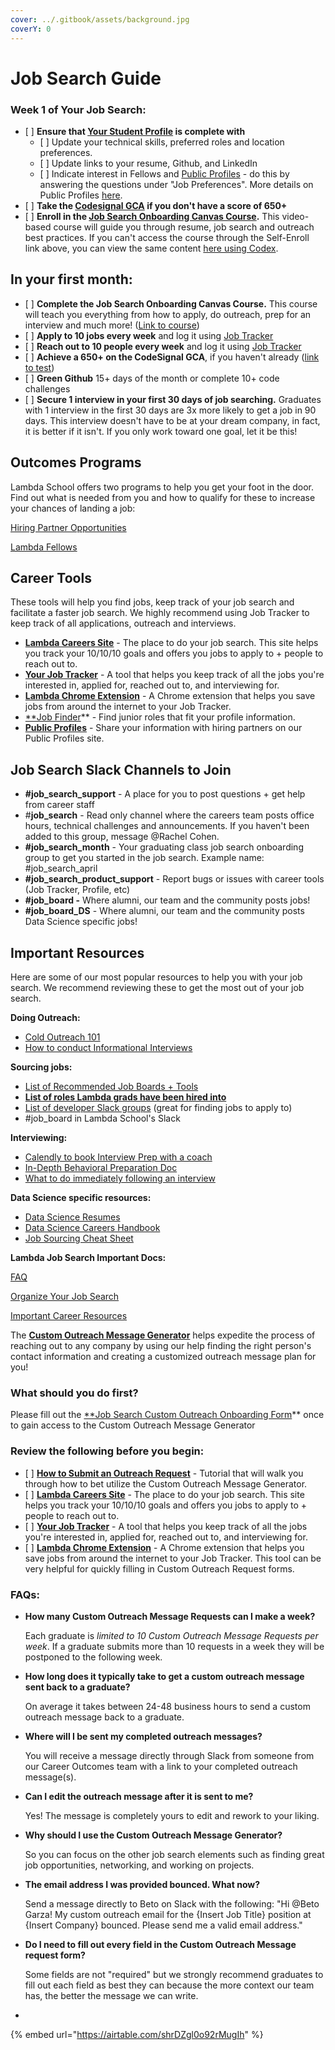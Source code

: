 ```yaml
---
cover: ../.gitbook/assets/background.jpg
coverY: 0
---
```


# Job Search Guide

### Week 1 of Your Job Search:

* \[ ] **Ensure that **[**Your Student Profile**](https://dashboards.lambdaschool.com/profile)** is complete with**
  * \[ ] Update your technical skills, preferred roles and location preferences.
  * \[ ] Update links to your resume, Github, and LinkedIn
  * \[ ] Indicate interest in Fellows and [Public Profiles](https://profiles.lambdaschool.com) - do this by answering the questions under "Job Preferences". More details on Public Profiles [here](https://www.notion.so/8f9f48f690fc453fb8b50d9183aef634).
* \[ ] **Take the **[**Codesignal GCA**](https://www.notion.so/Hiring-Partner-Opportunities-f079197b1dcd4f9a995517cd8a8cd965)** if you don't have a score of 650+**
* \[ ] **Enroll in the **[**Job Search Onboarding Canvas Course**](https://lambdaschool.instructure.com/enroll/BTEYHF)**.** This video-based course will guide you through resume, job search and outreach best practices. If you can't access the course through the Self-Enroll link above, you can view the same content [here using Codex](https://learn.lambdaschool.com/tracks/job-search/units/job-search/sprints/job-search-sandbox-course/).

## In your first month:

* \[ ] **Complete the Job Search Onboarding Canvas Course.** This course will teach you everything from how to apply, do outreach, prep for an interview and much more! ([Link to course](https://lambdaschool.instructure.com/enroll/BTEYHF))
* \[ ] **Apply to 10 jobs every week** and log it using [Job Tracker](https://careers.lambdaschool.com/jobtracker)
* \[ ] **Reach out to 10 people every week** and log it using [Job Tracker](https://careers.lambdaschool.com/jobtracker)
* \[ ] **Achieve a 650+ on the CodeSignal GCA**, if you haven't already ([link to test](https://app.codesignal.com/signup?certifiedInvite=TGy6wcugpm4LMFEQX))
* \[ ] **Green Github** 15+ days of the month or complete 10+ code challenges
* \[ ] **Secure 1 interview in your first 30 days of job searching.** Graduates with 1 interview in the first 30 days are 3x more likely to get a job in 90 days. This interview doesn't have to be at your dream company, in fact, it is better if it isn't. If you only work toward one goal, let it be this!

## Outcomes Programs

Lambda School offers two programs to help you get your foot in the door. Find out what is needed from you and how to qualify for these to increase your chances of landing a job:

[Hiring Partner Opportunities](https://www.notion.so/Hiring-Partner-Opportunities-a1489d1bd9444a02815c905c44a28579)

[Lambda Fellows](https://www.notion.so/Lambda-Fellows-298de6689e244573af4e5e7c118c8c23)

## Career Tools

These tools will help you find jobs, keep track of your job search and facilitate a faster job search. We highly recommend using Job Tracker to keep track of all applications, outreach and interviews.

* [**Lambda Careers Site**](https://careers.lambdaschool.com) - The place to do your job search. This site helps you track your 10/10/10 goals and offers you jobs to apply to + people to reach out to.
* [**Your Job Tracker**](https://careers.lambdaschool.com/jobtracker) - A tool that helps you keep track of all the jobs you're interested in, applied for, reached out to, and interviewing for.
* [**Lambda Chrome Extension**](https://chrome.google.com/webstore/detail/lambda-school-job-tracker/ckpjfjiebhabcggefamfdpiooknocdac?hl=en-US) - A Chrome extension that helps you save jobs from around the internet to your Job Tracker.
* [\*\*Job Finder](https://careers.lambdaschool.com/jobfinder)\*\* - Find junior roles that fit your profile information.
* [**Public Profiles**](https://profiles.lambdaschool.com) - Share your information with hiring partners on our Public Profiles site.

## Job Search Slack Channels to Join

* **#job\_search\_support** - A place for you to post questions + get help from career staff
* \#**job\_search** - Read only channel where the careers team posts office hours, technical challenges and announcements. If you haven't been added to this group, message @Rachel Cohen.
* **#job\_search\_month** - Your graduating class job search onboarding group to get you started in the job search. Example name: #job\_search\_april
* **#job\_search\_product\_support** - Report bugs or issues with career tools (Job Tracker, Profile, etc)
* **#job\_board -** Where alumni, our team and the community posts jobs!
* **#job\_board\_DS** - Where alumni, our team and the community posts Data Science specific jobs!

## Important Resources

Here are some of our most popular resources to help you with your job search. We recommend reviewing these to get the most out of your job search.

**Doing Outreach:**

* [Cold Outreach 101](https://www.notion.so/Cold-Outreach-101-9b887ce51ecc4a58bc972415fcf6e934)
* [How to conduct Informational Interviews](https://www.notion.so/Informational-Interviews-35361f3006e747bf9aa0673328a59087)

**Sourcing jobs:**

* [List of Recommended Job Boards + Tools](https://www.notion.so/How-do-I-find-10-jobs-to-apply-to-every-week-65da7b2d50d84af29aa87264ff15b702)
* [**List of roles Lambda grads have been hired into**](https://www.notion.so/List-of-roles-past-Lambda-grads-have-been-hired-into-b2d7e4da73de4fe087d716c3954dc271)
* [List of developer Slack groups](https://www.notion.so/Running-List-of-Slack-Groups-28a30bbe5605458e9819e5d47fc41b0e) (great for finding jobs to apply to)
* \#job\_board in Lambda School's Slack

**Interviewing:**

* [Calendly to book Interview Prep with a coach](https://calendly.com/lambda-outcomes)
* [In-Depth Behavioral Preparation Doc](https://www.notion.so/In-Depth-Behavioral-Prep-797e75772d8f42a89b842a860773aba5)
* [What to do immediately following an interview](https://my.lambdaschool.com/resources/after-the-interview)

**Data Science specific resources:**

* [Data Science Resumes](https://docs.google.com/document/d/17SPKyEx07aQ5C\_CyR0sk2JB0dK33C0L8cm2CMp\_sITs/edit#)
* [Data Science Careers Handbook](https://docs.google.com/presentation/d/1bBCTfTaWFHssah0JZRQIhECCF1C0BoObmchpPqTFtw4/edit#slide=id.g5aa13aee72\_0\_40)
* [Job Sourcing Cheat Sheet](https://docs.google.com/presentation/d/1uPyNEzhgDFi3GoTTGnYkzapjSoVkbqxsO-ER8o0ACRI/edit#slide=id.g52f4845663\_0\_173)

**Lambda Job Search Important Docs:**

[FAQ](https://www.notion.so/FAQ-2fd8cd6d4434415b8790f207ddc81d93)

[Organize Your Job Search](https://www.notion.so/Organize-Your-Job-Search-9990eb9148ca41c396e23abd5a8b65f6)

[Important Career Resources](https://www.notion.so/Important-Career-Resources-f89271cb37314f13b617ba42a228f5d6)

The [**Custom Outreach Message Generator**](https://airtable.com/shryGIBnZrpOlqddp) helps expedite the process of reaching out to any company by using our help finding the right person's contact information and creating a customized outreach message plan for you!

### **What should you do first?**

Please fill out the [\*\*Job Search Custom Outreach Onboarding Form](https://airtable.com/shr7XYi8iY08M5pnG)\*\* once to gain access to the Custom Outreach Message Generator

### Review the following before you begin:

* \[ ] [**How to Submit an Outreach Request**](https://www.notion.so/5983de693024407f888d9b8e3694f3f5) - Tutorial that will walk you through how to bet utilize the Custom Outreach Message Generator.
* \[ ] [**Lambda Careers Site**](https://careers.lambdaschool.com) - The place to do your job search. This site helps you track your 10/10/10 goals and offers you jobs to apply to + people to reach out to.
* \[ ] [**Your Job Tracker**](https://careers.lambdaschool.com/jobtracker) - A tool that helps you keep track of all the jobs you're interested in, applied for, reached out to, and interviewing for.
* \[ ] [**Lambda Chrome Extension**](https://chrome.google.com/webstore/detail/lambda-school-job-tracker/ckpjfjiebhabcggefamfdpiooknocdac?hl=en-US) - A Chrome extension that helps you save jobs from around the internet to your Job Tracker. This tool can be very helpful for quickly filling in Custom Outreach Request forms.

### FAQs:

*   **How many Custom Outreach Message Requests can I make a week?**

    Each graduate is _limited to 10 Custom Outreach Message Requests per week_. If a graduate submits more than 10 requests in a week they will be postponed to the following week.
*   **How long does it typically take to get a custom outreach message sent back to a graduate?**

    On average it takes between 24-48 business hours to send a custom outreach message back to a graduate.
*   **Where will I be sent my completed outreach messages?**

    You will receive a message directly through Slack from someone from our Career Outcomes team with a link to your completed outreach message(s).
*   **Can I edit the outreach message after it is sent to me?**

    Yes! The message is completely yours to edit and rework to your liking.
*   **Why should I use the Custom Outreach Message Generator?**

    So you can focus on the other job search elements such as finding great job opportunities, networking, and working on projects.
*   **The email address I was provided bounced. What now?**

    Send a message directly to Beto on Slack with the following: "Hi @Beto Garza! My custom outreach email for the {Insert Job Title} position at {Insert Company} bounced. Please send me a valid email address."
*   **Do I need to fill out every field in the Custom Outreach Message request form?**

    Some fields are not "required" but we strongly recommend graduates to fill out each field as best they can because the more context our team has, the better the message we can write.
*

{% embed url="https://airtable.com/shrDZgl0o92rMugIh" %}
